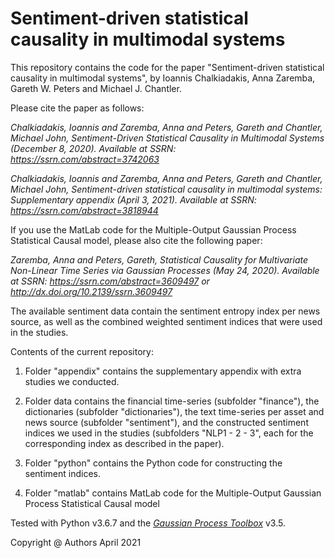 # Sentiment-driven statistical causality in multimodal systems

This repository contains the code for the paper "Sentiment-driven statistical causality in multimodal systems", by Ioannis Chalkiadakis, Anna Zaremba, Gareth W. Peters and Michael J. Chantler.

Please cite the paper as follows:

_Chalkiadakis, Ioannis and Zaremba, Anna and Peters, Gareth and Chantler, Michael John, Sentiment-Driven Statistical Causality in Multimodal Systems (December 8, 2020). Available at SSRN: https://ssrn.com/abstract=3742063_

_Chalkiadakis, Ioannis and Zaremba, Anna and Peters, Gareth and Chantler, Michael John, Sentiment-driven statistical causality in multimodal systems: Supplementary appendix (April 3, 2021). Available at SSRN: https://ssrn.com/abstract=3818944_

If you use the MatLab code for the Multiple-Output Gaussian Process Statistical Causal model, please also cite the following paper:

_Zaremba, Anna and Peters, Gareth, Statistical Causality for Multivariate Non-Linear Time Series via Gaussian Processes (May 24, 2020). Available at SSRN: https://ssrn.com/abstract=3609497 or http://dx.doi.org/10.2139/ssrn.3609497_

The available sentiment data contain the sentiment entropy index per news source, as well as the combined weighted sentiment indices that were used in the studies.

Contents of the current repository:

  1. Folder "appendix" contains the supplementary appendix with extra studies we conducted.
  
  2. Folder data contains the financial time-series (subfolder "finance"), the dictionaries (subfolder "dictionaries"), the text time-series per asset and news source (subfolder "sentiment"), and the constructed sentiment indices we used in the studies (subfolders "NLP1 - 2 - 3", each for the corresponding index as described in the paper).

  3. Folder "python" contains the Python code for constructing the sentiment indices.

  4. Folder "matlab" contains MatLab code for the Multiple-Output Gaussian Process Statistical Causal model


Tested with Python v3.6.7 and the <cite><a href="http://www.gaussianprocess.org/gpml/code/matlab/doc/">Gaussian Process Toolbox</a></cite> v3.5.

Copyright @ Authors April 2021

